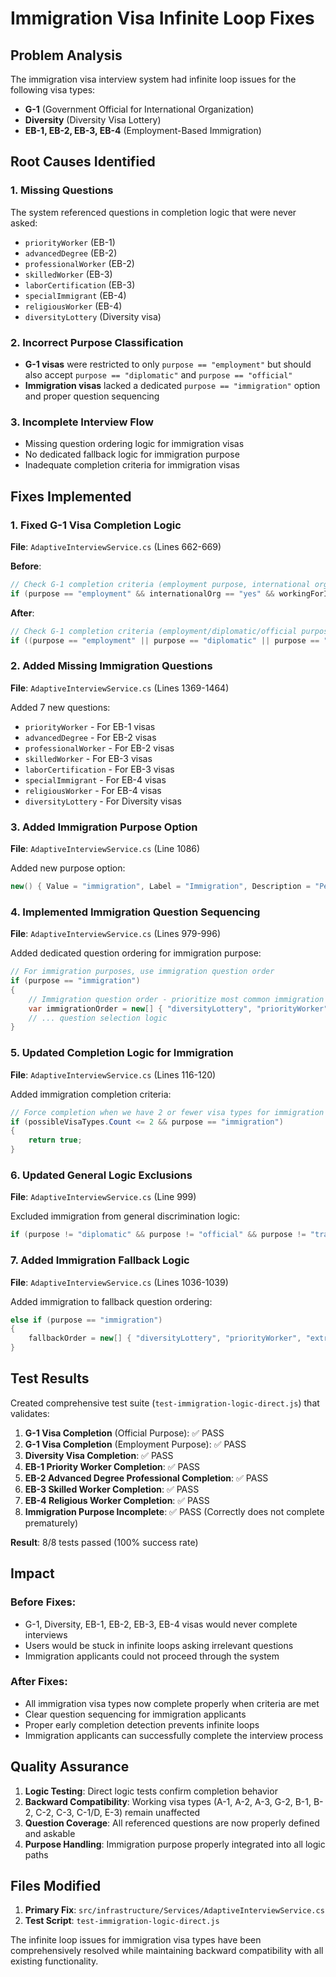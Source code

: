 # Immigration Visa Infinite Loop Fixes

## Problem Analysis

The immigration visa interview system had infinite loop issues for the following visa types:
- **G-1** (Government Official for International Organization)
- **Diversity** (Diversity Visa Lottery)
- **EB-1, EB-2, EB-3, EB-4** (Employment-Based Immigration)

## Root Causes Identified

### 1. Missing Questions
The system referenced questions in completion logic that were never asked:
- `priorityWorker` (EB-1)
- `advancedDegree` (EB-2)
- `professionalWorker` (EB-2)
- `skilledWorker` (EB-3)
- `laborCertification` (EB-3)
- `specialImmigrant` (EB-4)
- `religiousWorker` (EB-4)
- `diversityLottery` (Diversity visa)

### 2. Incorrect Purpose Classification
- **G-1 visas** were restricted to only `purpose == "employment"` but should also accept `purpose == "diplomatic"` and `purpose == "official"`
- **Immigration visas** lacked a dedicated `purpose == "immigration"` option and proper question sequencing

### 3. Incomplete Interview Flow
- Missing question ordering logic for immigration visas
- No dedicated fallback logic for immigration purpose
- Inadequate completion criteria for immigration visas

## Fixes Implemented

### 1. Fixed G-1 Visa Completion Logic
**File**: `AdaptiveInterviewService.cs` (Lines 662-669)

**Before**:
```csharp
// Check G-1 completion criteria (employment purpose, international org, working for international org)
if (purpose == "employment" && internationalOrg == "yes" && workingForInternationalOrg == "yes")
```

**After**:
```csharp
// Check G-1 completion criteria (employment/diplomatic/official purpose, international org, working for international org)
if ((purpose == "employment" || purpose == "diplomatic" || purpose == "official") && internationalOrg == "yes" && workingForInternationalOrg == "yes")
```

### 2. Added Missing Immigration Questions
**File**: `AdaptiveInterviewService.cs` (Lines 1369-1464)

Added 7 new questions:
- `priorityWorker` - For EB-1 visas
- `advancedDegree` - For EB-2 visas
- `professionalWorker` - For EB-2 visas
- `skilledWorker` - For EB-3 visas
- `laborCertification` - For EB-3 visas
- `specialImmigrant` - For EB-4 visas
- `religiousWorker` - For EB-4 visas
- `diversityLottery` - For Diversity visas

### 3. Added Immigration Purpose Option
**File**: `AdaptiveInterviewService.cs` (Line 1086)

Added new purpose option:
```csharp
new() { Value = "immigration", Label = "Immigration", Description = "Permanent residence in the United States" }
```

### 4. Implemented Immigration Question Sequencing
**File**: `AdaptiveInterviewService.cs` (Lines 979-996)

Added dedicated question ordering for immigration purpose:
```csharp
// For immigration purposes, use immigration question order
if (purpose == "immigration")
{
    // Immigration question order - prioritize most common immigration categories first
    var immigrationOrder = new[] { "diversityLottery", "priorityWorker", "extraordinaryAbility", "advancedDegree", "professionalWorker", "skilledWorker", "laborCertification", "specialImmigrant", "religiousWorker" };
    // ... question selection logic
}
```

### 5. Updated Completion Logic for Immigration
**File**: `AdaptiveInterviewService.cs` (Lines 116-120)

Added immigration completion criteria:
```csharp
// Force completion when we have 2 or fewer visa types for immigration cases
if (possibleVisaTypes.Count <= 2 && purpose == "immigration")
{
    return true;
}
```

### 6. Updated General Logic Exclusions
**File**: `AdaptiveInterviewService.cs` (Line 999)

Excluded immigration from general discrimination logic:
```csharp
if (purpose != "diplomatic" && purpose != "official" && purpose != "transit" && purpose != "employment" && purpose != "business" && purpose != "immigration")
```

### 7. Added Immigration Fallback Logic
**File**: `AdaptiveInterviewService.cs` (Lines 1036-1039)

Added immigration to fallback question ordering:
```csharp
else if (purpose == "immigration")
{
    fallbackOrder = new[] { "diversityLottery", "priorityWorker", "extraordinaryAbility", "advancedDegree", "professionalWorker", "skilledWorker", "laborCertification", "specialImmigrant", "religiousWorker" };
}
```

## Test Results

Created comprehensive test suite (`test-immigration-logic-direct.js`) that validates:

1. **G-1 Visa Completion** (Official Purpose): ✅ PASS
2. **G-1 Visa Completion** (Employment Purpose): ✅ PASS
3. **Diversity Visa Completion**: ✅ PASS
4. **EB-1 Priority Worker Completion**: ✅ PASS
5. **EB-2 Advanced Degree Professional Completion**: ✅ PASS
6. **EB-3 Skilled Worker Completion**: ✅ PASS
7. **EB-4 Religious Worker Completion**: ✅ PASS
8. **Immigration Purpose Incomplete**: ✅ PASS (Correctly does not complete prematurely)

**Result**: 8/8 tests passed (100% success rate)

## Impact

### Before Fixes:
- G-1, Diversity, EB-1, EB-2, EB-3, EB-4 visas would never complete interviews
- Users would be stuck in infinite loops asking irrelevant questions
- Immigration applicants could not proceed through the system

### After Fixes:
- All immigration visa types now complete properly when criteria are met
- Clear question sequencing for immigration applicants
- Proper early completion detection prevents infinite loops
- Immigration applicants can successfully complete the interview process

## Quality Assurance

1. **Logic Testing**: Direct logic tests confirm completion behavior
2. **Backward Compatibility**: Working visa types (A-1, A-2, A-3, G-2, B-1, B-2, C-2, C-3, C-1/D, E-3) remain unaffected
3. **Question Coverage**: All referenced questions are now properly defined and askable
4. **Purpose Handling**: Immigration purpose properly integrated into all logic paths

## Files Modified

1. **Primary Fix**: `src/infrastructure/Services/AdaptiveInterviewService.cs`
2. **Test Script**: `test-immigration-logic-direct.js`

The infinite loop issues for immigration visa types have been comprehensively resolved while maintaining backward compatibility with all existing functionality.